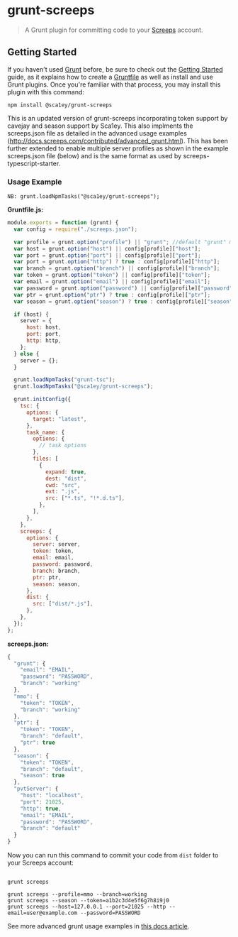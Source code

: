 # grunt-screeps

> A Grunt plugin for committing code to your [Screeps](https://screeps.com) account.

## Getting Started

If you haven't used [Grunt](http://gruntjs.com/) before, be sure to check out the [Getting Started](http://gruntjs.com/getting-started) guide, as it explains how to create a [Gruntfile](http://gruntjs.com/sample-gruntfile) as well as install and use Grunt plugins. Once you're familiar with that process, you may install this plugin with this command:

```shell
npm install @sca1ey/grunt-screeps
```

This is an updated version of grunt-screeps incorporating token support by cavejay and season support by Sca1ey.
This also implments the screeps.json file as detailed in the advanced usage examples (http://docs.screeps.com/contributed/advanced_grunt.html).
This has been further extended to enable multiple server profiles as shown in the example screeps.json file (below) and is the same format as used by screeps-typescript-starter.

### Usage Example

```
NB: grunt.loadNpmTasks("@sca1ey/grunt-screeps");

```

**Gruntfile.js:**

```js
module.exports = function (grunt) {
  var config = require("./screeps.json");

  var profile = grunt.option("profile") || "grunt"; //default "grunt" maintains backwards compatibility
  var host = grunt.option("host") || config[profile]["host"];
  var port = grunt.option("port") || config[profile]["port"];
  var port = grunt.option("http") ? true : config[profile]["http"];
  var branch = grunt.option("branch") || config[profile]["branch"];
  var token = grunt.option("token") || config[profile]["token"];
  var email = grunt.option("email") || config[profile]["email"];
  var password = grunt.option("password") || config[profile]["password"];
  var ptr = grunt.option("ptr") ? true : config[profile]["ptr"];
  var season = grunt.option("season") ? true : config[profile]["season"];

  if (host) {
    server = {
      host: host,
      port: port,
      http: http,
    };
  } else {
    server = {};
  }

  grunt.loadNpmTasks("grunt-tsc");
  grunt.loadNpmTasks("@sca1ey/grunt-screeps");

  grunt.initConfig({
    tsc: {
      options: {
        target: "latest",
      },
      task_name: {
        options: {
          // task options
        },
        files: [
          {
            expand: true,
            dest: "dist",
            cwd: "src",
            ext: ".js",
            src: ["*.ts", "!*.d.ts"],
          },
        ],
      },
    },
    screeps: {
      options: {
        server: server,
        token: token,
        email: email,
        password: password,
        branch: branch,
        ptr: ptr,
        season: season,
      },
      dist: {
        src: ["dist/*.js"],
      },
    },
  });
};
```

**screeps.json:**

```js
{
  "grunt": {
    "email": "EMAIL",
    "password": "PASSWORD",
    "branch": "working"
  },
  "mmo": {
    "token": "TOKEN",
    "branch": "working"
  },
  "ptr": {
    "token": "TOKEN",
    "branch": "default",
    "ptr": true
  },
  "season": {
    "token": "TOKEN",
    "branch": "default",
    "season": true
  },
  "pvtServer": {
    "host": "localhost",
    "port": 21025,
    "http": true,
    "email": "EMAIL",
    "password": "PASSWORD",
    "branch": "default"
  }
}
```

Now you can run this command to commit your code from `dist` folder to your Screeps account:

```

grunt screeps

grunt screeps --profile=mmo --branch=working
grunt screeps --season --token=a1b2c3d4e5f6g7h8i9j0
grunt screeps --host=127.0.0.1 --port=21025 --http --email=user@example.com --password=PASSWORD

```

See more advanced grunt usage examples in [this docs article](http://docs.screeps.com/contributed/advanced_grunt.html).

```

```
